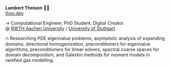 **Lambert Theisen** 👨‍💻
<br>
[thsn.dev](https://www.thsn.dev)

→ Computational Engineer, PhD Student, Digital Creator.
<br>
@ [RWTH Aachen University](https://www.rwth-aachen.de) / [University of Stuttgart](https://www.uni-stuttgart.de/)
 
🔥 Researching PDE eigenvalue problems, asymptotic analysis of expanding domains, directional homogenization, preconditioners for eigenvalue algorithms, preconditioners for linear solvers, spectral coarse spaces for domain decomposition, and Galerkin methods for moment models in rarefied gas modelling.
 
<!---
lamBOOO/lamBOOO is a ✨ special ✨ repository because its `README.md` (this file) appears on your GitHub profile.
You can click the Preview link to take a look at your changes.
--->
